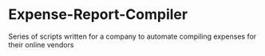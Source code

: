 # Expense-Report-Compiler
Series of scripts written for a company to automate compiling expenses for their online vendors
